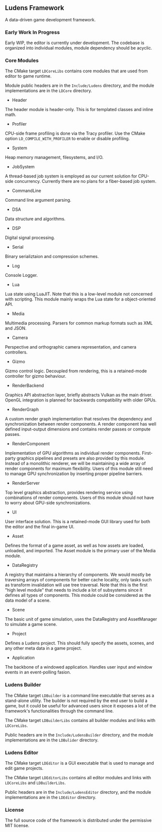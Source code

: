 ## Ludens Framework

A data-driven game development framework.

### Early Work In Progress

Early WIP, the editor is currently under development. The codebase is organized into individual modules, module dependency should be acyclic.

### Core Modules

The CMake target `LDCoreLibs` contains core modules that are used from editor to game runtime.

Module public headers are in the `Include/Ludens` directory, and the module implementations are in the `LDCore` directory.

- Header

The header module is header-only. This is for templated classes and inline math.

- Profiler

CPU-side frame profiling is done via the Tracy profiler. Use the CMake option `LD_COMPILE_WITH_PROFILER` to enable or disable profiling.

- System

Heap memory management, filesystems, and I/O.

- JobSystem

A thread-based job system is employed as our current solution for CPU-side concurrency. Currently there are no plans for a fiber-based job system.

- CommandLine

Command line argument parsing.

- DSA

Data structure and algorithms.

- DSP

Digital signal processing.

- Serial

Binary serializtaion and compression schemes.

- Log

Console Logger.

- Lua

Lua state using LuaJIT. Note that this is a low-level module not concerned with scripting. This module mainly wraps the Lua state for a object-oriented API.

- Media

Multimedia processing. Parsers for common markup formats such as XML and JSON.

- Camera

Perspective and orthographic camera representation, and camera controllers.

- Gizmo

Gizmo control logic. Decoupled from rendering, this is a retained-mode controller for gizmo behaviour.

- RenderBackend

Graphics API abstraction layer, briefly abstracts Vulkan as the main driver. OpenGL integration is planned for backwards compatibility with older GPUs.

- RenderGraph

A custom render graph implementation that resolves the dependency and synchronization between render components. A render component has well defined input-output dimensions and contains render passes or compute passes.

- RenderComponent

Implementation of GPU algorithms as individual render components. First-party graphics pipelines and presets are also provided by this module. Instead of a monolithic renderer, we will be maintaining a wide array of render components for maximum flexibility. Users of this module still need to manage GPU synchronization by inserting proper pipeline barriers.

- RenderServer

Top level graphics abstraction, provides rendering service using combinations of render components. Users of this module should not have to worry about GPU-side synchronizations.

- UI

User interface solution. This is a retained-mode GUI library used for both the editor and the final in-game UI.

- Asset

Defines the format of a game asset, as well as how assets are loaded, unloaded, and imported. The Asset module is the primary user of the Media module.

- DataRegistry

A registry that maintains a hierarchy of components. We would mostly be traversing arrays of components for better cache locality, only tasks such as transform invalidation will use tree traversal. Note that this is the first "high level module" that needs to include a lot of subsystems since it defines all types of components. This module could be considered as the data model of a scene.

- Scene

The basic unit of game simulation, uses the DataRegistry and AssetManager to simulate a game scene. 

- Project

Defines a Ludens project. This should fully specify the assets, scenes, and any other meta data in a game project.

- Application

The backbone of a windowed application. Handles user input and window events in an event-polling fasion.

### Ludens Builder

The CMake target `LDBuilder` is a command line executable that serves as a stand-alone utility. The builder is not required by the end user to build a game, but it could be useful for advanced users since it exposes a lot of the framework's functionalities through the command line.

The CMake target `LDBuilderLibs` contains all builder modules and links with `LDCoreLibs`.

Public headers are in the `Include/LudensBuilder` directory, and the module implementations are in the `LDBulider` directory.

### Ludens Editor

The CMake target `LDEditor` is a GUI executable that is used to manage and edit game projects.

The CMake target `LDEditorLibs` contains all editor modules and links with `LDCoreLibs` and `LDBuilderLibs`.

Public headers are in the `Include/LudensEditor` directory, and the module implementations are in the `LDEditor` directory.

### License

The full source code of the framework is distributed under the permissive MIT license.
